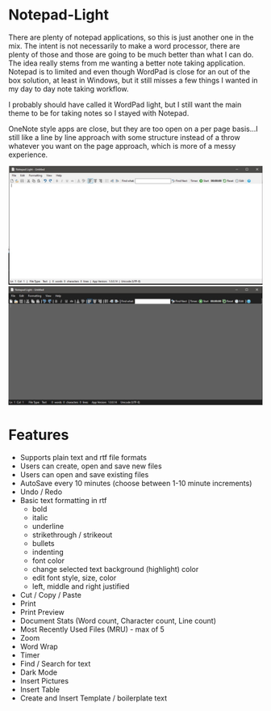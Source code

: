 # Notepad-Light

There are plenty of notepad applications, so this is just another one in the mix.  The intent is not necessarily to make a word processor, there are plenty of those and those are going to be much better than what I can do.  The idea really stems from me wanting a better note taking application.  Notepad is to limited and even though WordPad is close for an out of the box solution, at least in Windows, but it still misses a few things I wanted in my day to day note taking workflow.  

I probably should have called it WordPad light, but I still want the main theme to be for taking notes so I stayed with Notepad.

OneNote style apps are close, but they are too open on a per page basis...I still like a line by line approach with some structure instead of a throw whatever you want on the page approach, which is more of a messy experience. 

![image](https://github.com/desjarlais/desjarlais.github.io/blob/master/img/notepadlightlightmode.jpg)
![image](https://github.com/desjarlais/desjarlais.github.io/blob/master/img/notepadlightdarkmode2.jpg)

# Features

* Supports plain text and rtf file formats
* Users can create, open and save new files
* Users can open and save existing files
* AutoSave every 10 minutes (choose between 1-10 minute increments)
* Undo / Redo 
* Basic text formatting in rtf 
  * bold
  * italic
  * underline
  * strikethrough / strikeout
  * bullets
  * indenting
  * font color
  * change selected text background (highlight) color
  * edit font style, size, color
  * left, middle and right justified
* Cut / Copy / Paste 
* Print
* Print Preview
* Document Stats (Word count, Character count, Line count)
* Most Recently Used Files (MRU) - max of 5
* Zoom
* Word Wrap
* Timer
* Find / Search for text
* Dark Mode
* Insert Pictures
* Insert Table
* Create and Insert Template / boilerplate text
